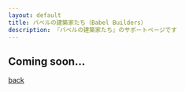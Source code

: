 ```yaml
---
layout: default
title: バベルの建築家たち（Babel Builders）
description: 『バベルの建築家たち』のサポートページです
---
```


## Coming soon...

[back](./)
